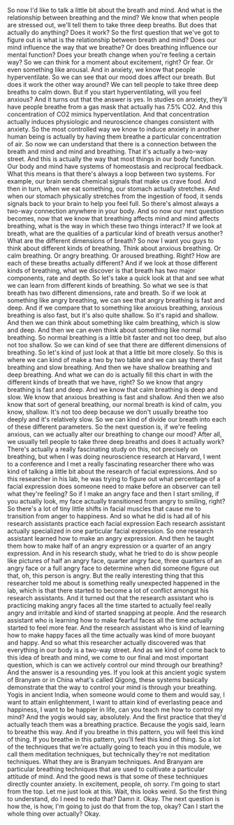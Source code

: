  So now I'd like to talk a little bit about the breath and mind. And what is the relationship between breathing and the mind? We know that when people are stressed out, we'll tell them to take three deep breaths. But does that actually do anything? Does it work? So the first question that we've got to figure out is what is the relationship between breath and mind? Does our mind influence the way that we breathe? Or does breathing influence our mental function? Does your breath change when you're feeling a certain way? So we can think for a moment about excitement, right? Or fear. Or even something like arousal. And in anxiety, we know that people hyperventilate. So we can see that our mood does affect our breath. But does it work the other way around? We can tell people to take three deep breaths to calm down. But if you start hyperventilating, will you feel anxious? And it turns out that the answer is yes. In studies on anxiety, they'll have people breathe from a gas mask that actually has 7.5% CO2. And this concentration of CO2 mimics hyperventilation. And that concentration actually induces physiologic and neuroscience changes consistent with anxiety. So the most controlled way we know to induce anxiety in another human being is actually by having them breathe a particular concentration of air. So now we can understand that there is a connection between the breath and mind and mind and breathing. That it's actually a two-way street. And this is actually the way that most things in our body function. Our body and mind have systems of homeostasis and reciprocal feedback. What this means is that there's always a loop between two systems. For example, our brain sends chemical signals that make us crave food. And then in turn, when we eat something, our stomach actually stretches. And when our stomach physically stretches from the ingestion of food, it sends signals back to your brain to help you feel full. So there's almost always a two-way connection anywhere in your body. And so now our next question becomes, now that we know that breathing affects mind and mind affects breathing, what is the way in which these two things interact? If we look at breath, what are the qualities of a particular kind of breath versus another? What are the different dimensions of breath? So now I want you guys to think about different kinds of breathing. Think about anxious breathing. Or calm breathing. Or angry breathing. Or aroused breathing. Right? How are each of these breaths actually different? And if we look at those different kinds of breathing, what we discover is that breath has two major components, rate and depth. So let's take a quick look at that and see what we can learn from different kinds of breathing. So what we see is that breath has two different dimensions, rate and breath. So if we look at something like angry breathing, we can see that angry breathing is fast and deep. And if we compare that to something like anxious breathing, anxious breathing is also fast, but it's also quite shallow. So it's rapid and shallow. And then we can think about something like calm breathing, which is slow and deep. And then we can even think about something like normal breathing. So normal breathing is a little bit faster and not too deep, but also not too shallow. So we can kind of see that there are different dimensions of breathing. So let's kind of just look at that a little bit more closely. So this is where we can kind of make a two by two table and we can say there's fast breathing and slow breathing. And then we have shallow breathing and deep breathing. And what we can do is actually fill this chart in with the different kinds of breath that we have, right? So we know that angry breathing is fast and deep. And we know that calm breathing is deep and slow. We know that anxious breathing is fast and shallow. And then we also know that sort of general breathing, our normal breath is kind of calm, you know, shallow. It's not too deep because we don't usually breathe too deeply and it's relatively slow. So we can kind of divide our breath into each of these different parameters. So the next question is, if we're feeling anxious, can we actually alter our breathing to change our mood? After all, we usually tell people to take three deep breaths and does it actually work? There's actually a really fascinating study on this, not precisely on breathing, but when I was doing neuroscience research at Harvard, I went to a conference and I met a really fascinating researcher there who was kind of talking a little bit about the research of facial expressions. And so this researcher in his lab, he was trying to figure out what percentage of a facial expression does someone need to make before an observer can tell what they're feeling? So if I make an angry face and then I start smiling, if you actually look, my face actually transitioned from angry to smiling, right? So there's a lot of tiny little shifts in facial muscles that cause me to transition from anger to happiness. And so what he did is had all of his research assistants practice each facial expression Each research assistant actually specialized in one particular facial expression. So one research assistant learned how to make an angry expression. And then he taught them how to make half of an angry expression or a quarter of an angry expression. And in his research study, what he tried to do is show people like pictures of half an angry face, quarter angry face, three quarters of an angry face or a full angry face to determine when did someone figure out that, oh, this person is angry. But the really interesting thing that this researcher told me about is something really unexpected happened in the lab, which is that there started to become a lot of conflict amongst his research assistants. And it turned out that the research assistant who is practicing making angry faces all the time started to actually feel really angry and irritable and kind of started snapping at people. And the research assistant who is learning how to make fearful faces all the time actually started to feel more fear. And the research assistant who is kind of learning how to make happy faces all the time actually was kind of more buoyant and happy. And so what this researcher actually discovered was that everything in our body is a two-way street. And as we kind of come back to this idea of breath and mind, we come to our final and most important question, which is can we actively control our mind through our breathing? And the answer is a resounding yes. If you look at this ancient yogic system of Branyam or in China what's called Qigong, these systems basically demonstrate that the way to control your mind is through your breathing. Yogis in ancient India, when someone would come to them and would say, I want to attain enlightenment, I want to attain kind of everlasting peace and happiness, I want to be happier in life, can you teach me how to control my mind? And the yogis would say, absolutely. And the first practice that they'd actually teach them was a breathing practice. Because the yogis said, learn to breathe this way. And if you breathe in this pattern, you will feel this kind of thing. If you breathe in this pattern, you'll feel this kind of thing. So a lot of the techniques that we're actually going to teach you in this module, we call them meditation techniques, but technically they're not meditation techniques. What they are is Branyam techniques. And Branyam are particular breathing techniques that are used to cultivate a particular attitude of mind. And the good news is that some of these techniques directly counter anxiety. In excitement, people, oh sorry. I'm going to start from the top. Let me just look at this. Wait, this looks weird. So the first thing to understand, do I need to redo that? Damn it. Okay. The next question is how the, is how, I'm going to just do that from the top, okay? Can I start the whole thing over actually? Okay.